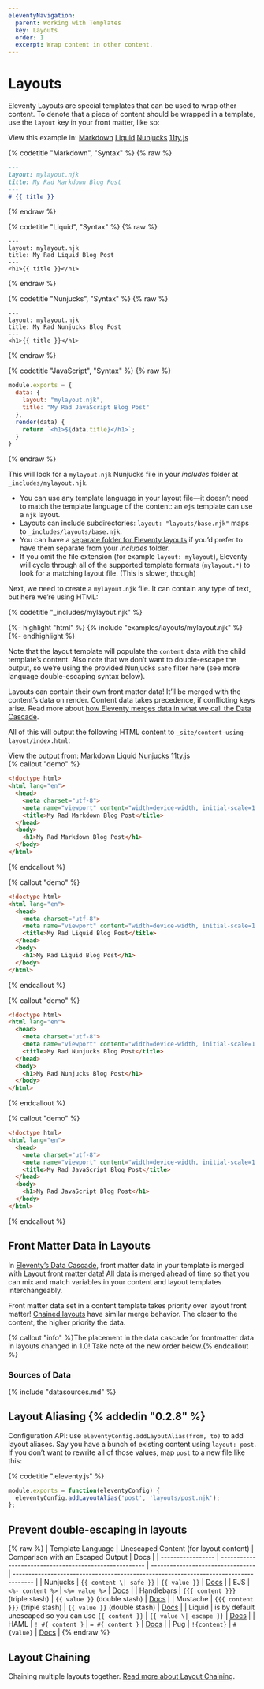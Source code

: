 ```yaml
---
eleventyNavigation:
  parent: Working with Templates
  key: Layouts
  order: 1
  excerpt: Wrap content in other content.
---
```

# Layouts

Eleventy Layouts are special templates that can be used to wrap other content. To denote that a piece of content should be wrapped in a template, use the `layout` key in your front matter, like so:


<seven-minute-tabs>
  <div role="tablist" aria-label="Template Language Chooser">
    View this example in:
    <a href="#layouts-md" role="tab">Markdown</a>
    <a href="#layouts-liquid" role="tab">Liquid</a>
    <a href="#layouts-njk" role="tab">Nunjucks</a>
    <a href="#layouts-js" role="tab">11ty.js</a>
  </div>
  <div id="layouts-md" role="tabpanel">

{% codetitle "Markdown", "Syntax" %}
{% raw %}
```markdown
---
layout: mylayout.njk
title: My Rad Markdown Blog Post
---
# {{ title }}
```
{% endraw %}

  </div>
  <div id="layouts-liquid" role="tabpanel">

{% codetitle "Liquid", "Syntax" %}
{% raw %}
```liquid
---
layout: mylayout.njk
title: My Rad Liquid Blog Post
---
<h1>{{ title }}</h1>
```
{% endraw %}

  </div>
  <div id="layouts-njk" role="tabpanel">

{% codetitle "Nunjucks", "Syntax" %}
{% raw %}
```jinja2
---
layout: mylayout.njk
title: My Rad Nunjucks Blog Post
---
<h1>{{ title }}</h1>
```
{% endraw %}

  </div>
  <div id="layouts-js" role="tabpanel">

{% codetitle "JavaScript", "Syntax" %}
{% raw %}
```js
module.exports = {
  data: {
    layout: "mylayout.njk",
    title: "My Rad JavaScript Blog Post"
  },
  render(data) {
    return `<h1>${data.title}</h1>`;
  }
}
```
{% endraw %}

  </div>
</seven-minute-tabs>

This will look for a `mylayout.njk` Nunjucks file in your _includes_ folder at `_includes/mylayout.njk`.

* You can use any template language in your layout file—it doesn’t need to match the template language of the content: an `ejs` template can use a `njk` layout.
* Layouts can include subdirectories: `layout: "layouts/base.njk"` maps to `_includes/layouts/base.njk`.
* You can have a [separate folder for Eleventy layouts](/docs/config/#directory-for-layouts-(optional)) if you’d prefer to have them separate from your _includes_ folder.
* If you omit the file extension (for example `layout: mylayout`), Eleventy will cycle through all of the supported template formats (`mylayout.*`) to look for a matching layout file. (This is slower, though)

Next, we need to create a `mylayout.njk` file. It can contain any type of text, but here we’re using HTML:

{% codetitle "_includes/mylayout.njk" %}

{%- highlight "html" %}
{% include "examples/layouts/mylayout.njk" %}
{%- endhighlight %}

Note that the layout template will populate the `content` data with the child template’s content. Also note that we don’t want to double-escape the output, so we’re using the provided Nunjucks `safe` filter here (see more language double-escaping syntax below).

Layouts can contain their own front matter data! It’ll be merged with the content’s data on render. Content data takes precedence, if conflicting keys arise. Read more about <a href="/docs/data-cascade/">how Eleventy merges data in what we call the Data Cascade</a>.

All of this will output the following HTML content to `_site/content-using-layout/index.html`:


<seven-minute-tabs>
  <div role="tablist" aria-label="Template Language Chooser">
    View the output from:
    <a href="#layoutoutput-md" role="tab">Markdown</a>
    <a href="#layoutoutput-liquid" role="tab">Liquid</a>
    <a href="#layoutoutput-njk" role="tab">Nunjucks</a>
    <a href="#layoutoutput-js" role="tab">11ty.js</a>
  </div>
  <div id="layoutoutput-md" role="tabpanel">
{% callout "demo" %}

```html
<!doctype html>
<html lang="en">
  <head>
    <meta charset="utf-8">
    <meta name="viewport" content="width=device-width, initial-scale=1.0">
    <title>My Rad Markdown Blog Post</title>
  </head>
  <body>
    <h1>My Rad Markdown Blog Post</h1>
  </body>
</html>
```

{% endcallout %}
  </div>
  <div id="layoutoutput-liquid" role="tabpanel">
{% callout "demo" %}

```html
<!doctype html>
<html lang="en">
  <head>
    <meta charset="utf-8">
    <meta name="viewport" content="width=device-width, initial-scale=1.0">
    <title>My Rad Liquid Blog Post</title>
  </head>
  <body>
    <h1>My Rad Liquid Blog Post</h1>
  </body>
</html>
```

{% endcallout %}
  </div>
  <div id="layoutoutput-njk" role="tabpanel">
{% callout "demo" %}

```html
<!doctype html>
<html lang="en">
  <head>
    <meta charset="utf-8">
    <meta name="viewport" content="width=device-width, initial-scale=1.0">
    <title>My Rad Nunjucks Blog Post</title>
  </head>
  <body>
    <h1>My Rad Nunjucks Blog Post</h1>
  </body>
</html>
```

{% endcallout %}
  </div>
  <div id="layoutoutput-js" role="tabpanel">
{% callout "demo" %}

```html
<!doctype html>
<html lang="en">
  <head>
    <meta charset="utf-8">
    <meta name="viewport" content="width=device-width, initial-scale=1.0">
    <title>My Rad JavaScript Blog Post</title>
  </head>
  <body>
    <h1>My Rad JavaScript Blog Post</h1>
  </body>
</html>
```

{% endcallout %}
  </div>
</seven-minute-tabs>

## Front Matter Data in Layouts

In [Eleventy’s Data Cascade](/docs/data/), front matter data in your template is merged with Layout front matter data! All data is merged ahead of time so that you can mix and match variables in your content and layout templates interchangeably.

Front matter data set in a content template takes priority over layout front matter! [Chained layouts](/docs/layout-chaining/) have similar merge behavior. The closer to the content, the higher priority the data.

{% callout "info" %}The placement in the data cascade for frontmatter data in layouts changed in 1.0! Take note of the new order below.{% endcallout %}

### Sources of Data

{% include "datasources.md" %}

## Layout Aliasing {% addedin "0.2.8" %}

Configuration API: use `eleventyConfig.addLayoutAlias(from, to)` to add layout aliases. Say you have a bunch of existing content using `layout: post`. If you don’t want to rewrite all of those values, map `post` to a new file like this:

{% codetitle ".eleventy.js" %}

```js
module.exports = function(eleventyConfig) {
  eleventyConfig.addLayoutAlias('post', 'layouts/post.njk');
};
```

## Prevent double-escaping in layouts

{% raw %}
| Template Language | Unescaped Content (for layout content)                 | Comparison with an Escaped Output | Docs                                                                                 |
| ----------------- | ------------------------------------------------------ | --------------------------------- | ------------------------------------------------------------------------------------ |
| Nunjucks          | `{{ content \| safe }}`                                | `{{ value }}`                     | [Docs](https://mozilla.github.io/nunjucks/templating.html#safe)                      |
| EJS               | `<%- content %>`                                       | `<%= value %>`                    | [Docs](https://www.npmjs.com/package/ejs#tags)                                       |
| Handlebars        | `{{{ content }}}` (triple stash)                       | `{{ value }}` (double stash)      | [Docs](https://handlebarsjs.com/#html-escaping)                                       |
| Mustache          | `{{{ content }}}` (triple stash)                       | `{{ value }}` (double stash)      | [Docs](https://github.com/janl/mustache.js#variables)                                |
| Liquid            | is by default unescaped so you can use `{{ content }}` | `{{ value \| escape }}`            | [Docs](https://liquidjs.com/filters/escape.html)                              |
| HAML              | `! #{ content }`                                       | `= #{ content }`                  | [Docs](http://haml.info/docs/yardoc/file.REFERENCE.html#unescaping_html)             |
| Pug               | `!{content}`                                           | `#{value}`                        | [Docs](https://pugjs.org/language/interpolation.html#string-interpolation-unescaped) |
{% endraw %}

## Layout Chaining

Chaining multiple layouts together. [Read more about Layout Chaining](/docs/layout-chaining/).